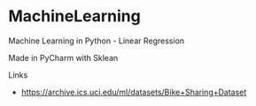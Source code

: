 # MachineLearning
Machine Learning in Python - Linear Regression

Made in PyCharm with Sklean

Links
- https://archive.ics.uci.edu/ml/datasets/Bike+Sharing+Dataset
